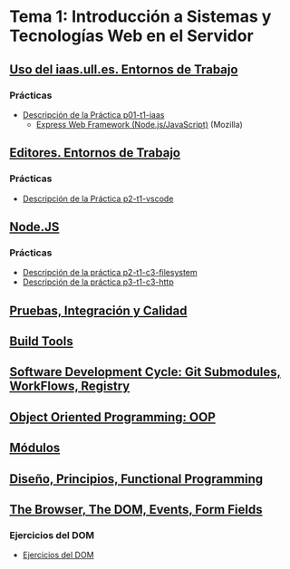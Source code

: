 # Tema 1: Introducción a Sistemas y Tecnologías Web en el Servidor

## [Uso del iaas.ull.es. Entornos de Trabajo](iaas)

### Prácticas

- <a href="practicas/p01-t1-iaas/" target="_blank">Descripción de la Práctica p01-t1-iaas</a>
    - [Express Web Framework (Node.js/JavaScript)](https://developer.mozilla.org/en-US/docs/Learn/Server-side/Express_Nodejs) (Mozilla)

## [Editores. Entornos de Trabajo](editors)

### Prácticas
 
- <a href="practicas/p2-t1-vscode/" target="_blank">Descripción de la Práctica p2-t1-vscode</a>



## [Node.JS](node)

### Prácticas

* [Descripción de la práctica p2-t1-c3-filesystem](practicas/p2-t1-c3-file-system/)
* [Descripción de la práctica p3-t1-c3-http](practicas/p3-t1-c3-http/)


## [Pruebas, Integración y Calidad](pruebas)

## [Build Tools](build-tools)

## [Software Development Cycle: Git Submodules, WorkFlows, Registry](control-version)

## [Object Oriented Programming: OOP](oop)

## [Módulos](modulos)

## [Diseño, Principios, Functional Programming](design)

## [The Browser, The DOM, Events, Form Fields](dom)

### Ejercicios del DOM

* [Ejercicios del DOM](https://github.com/ULL-MII-SYTWS-1920/ull-mii-sytws-1920.github.io/tree/master/tema1-introduccion/exercises/dom-exercises)

